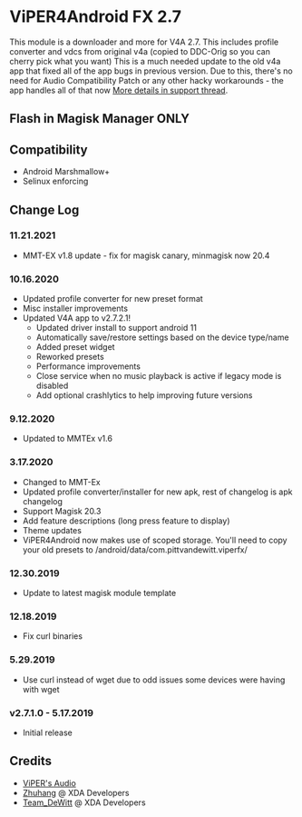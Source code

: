 # ViPER4Android FX 2.7
This module is a downloader and more for V4A 2.7. This includes profile converter and vdcs from original v4a (copied to DDC-Orig so you can cherry pick what you want)
This is a much needed update to the old v4a app that fixed all of the app bugs in previous version.
Due to this, there's no need for Audio Compatibility Patch or any other hacky workarounds - the app handles all of that now
[More details in support thread](https://forum.xda-developers.com/apps/magisk/module-viper4android-fx-2-5-0-5-t3577058).

## Flash in Magisk Manager ONLY

## Compatibility
* Android Marshmallow+
* Selinux enforcing

## Change Log
### 11.21.2021
* MMT-EX v1.8 update - fix for magisk canary, minmagisk now 20.4

### 10.16.2020
* Updated profile converter for new preset format
* Misc installer improvements
* Updated V4A app to v2.7.2.1!
  * Updated driver install to support android 11
  * Automatically save/restore settings based on the device type/name
  * Added preset widget
  * Reworked presets
  * Performance improvements
  * Close service when no music playback is active if legacy mode is disabled
  * Add optional crashlytics to help improving future versions

### 9.12.2020
* Updated to MMTEx v1.6

### 3.17.2020
* Changed to MMT-Ex
* Updated profile converter/installer for new apk, rest of changelog is apk changelog
* Support Magisk 20.3
* Add feature descriptions (long press feature to display)
* Theme updates
* ViPER4Android now makes use of scoped storage. You'll need to copy your old presets to /android/data/com.pittvandewitt.viperfx/

### 12.30.2019
* Update to latest magisk module template

### 12.18.2019
* Fix curl binaries

### 5.29.2019
* Use curl instead of wget due to odd issues some devices were having with wget

### v2.7.1.0 - 5.17.2019
* Initial release

## Credits
* [ViPER's Audio](http://vipersaudio.com/blog)
* [Zhuhang](https://forum.xda-developers.com/showthread.php?t=2191223) @ XDA Developers
* [Team_DeWitt](https://forum.xda-developers.com/android/apps-games/app-viper4android-fx-2-6-0-0-t3774651) @ XDA Developers
